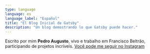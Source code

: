```yaml
---
type: language
language: es
language_label: "Español"
title: "El Blog Inicial de Gatsby"
description: "Un blog demostrando lo que Gatsby puede hacer."
---
```


Escrito por mim **Pedro Augusto**, vivo e trabalho em Francisco Beltrão, participando de projetos incríveis.
[Você pode me seguir no Instagram](https://www.instagram.com/pedroaugusto.fsilva/)